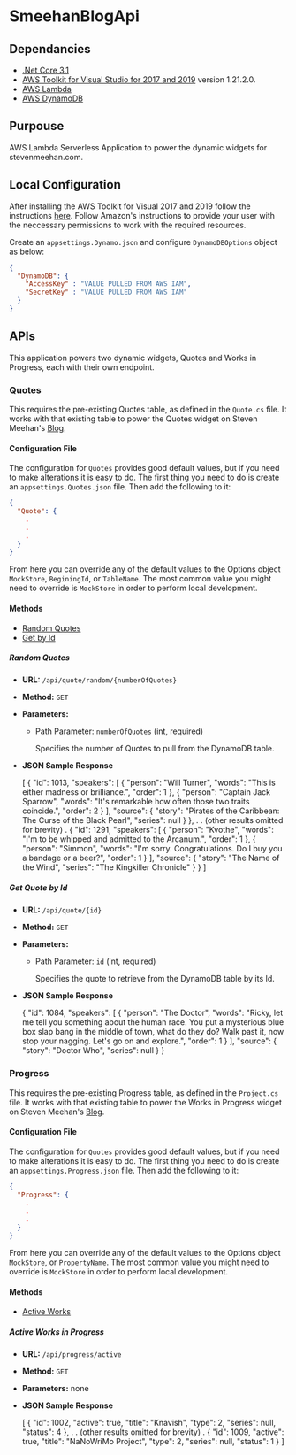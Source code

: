# SmeehanBlogApi

## Dependancies
- [.Net Core 3.1](https://docs.microsoft.com/en-us/dotnet/core/whats-new/dotnet-core-3-1)
- [AWS Toolkit for Visual Studio for 2017 and 2019](https://docs.aws.amazon.com/toolkit-for-visual-studio/latest/user-guide/welcome.html) version 1.21.2.0.
- [AWS Lambda](https://docs.aws.amazon.com/lambda/index.html)
- [AWS DynamoDB](https://docs.aws.amazon.com/dynamodb/)

## Purpouse
AWS Lambda Serverless Application to power the dynamic widgets for stevenmeehan.com.

## Local Configuration

After installing the AWS Toolkit for Visual 2017 and 2019 follow the instructions 
[here](https://docs.aws.amazon.com/toolkit-for-visual-studio/latest/user-guide/keys-profiles-credentials.html). 
Follow Amazon's instructions to provide your user with the neccessary permissions to work with the required 
resources.

Create an `appsettings.Dynamo.json` and configure `DynamoDBOptions` object as below:

```JSON
{
  "DynamoDB": {
    "AccessKey" : "VALUE PULLED FROM AWS IAM",
    "SecretKey" : "VALUE PULLED FROM AWS IAM"
  }
}
```

## APIs

This application powers two dynamic widgets, Quotes and Works in Progress, each with their own endpoint.

### Quotes

This requires the pre-existing Quotes table, as defined in the `Quote.cs` file. It works with that existing 
table to power the Quotes widget on Steven Meehan's [Blog](https://stevenmeehan.com).

#### Configuration File

The configuration for `Quotes` provides good default values, but if you need to make alterations it is easy 
to do. The first thing you need to do is create an `appsettings.Quotes.json` file. Then add the following
to it:

```JSON
{
  "Quote": {
    .
    .
    .
  }
}
```

From here you can override any of the default values to the Options object `MockStore`, `BeginingId`, or 
`TableName`. The most common value you might need to override is `MockStore` in order to perform local 
development.

#### Methods

- [Random Quotes](#random-quotes)
- [Get by Id](#get-quote-by-id)

##### Random Quotes

- **URL:** `/api/quote/random/{numberOfQuotes}`

- **Method:** `GET`

- **Parameters:**

	- Path Parameter: `numberOfQuotes` (int, required)
		
		Specifies the number of Quotes to pull from the DynamoDB table.

- **JSON Sample Response**

    [
        {
            "id": 1013,
            "speakers": [
                {
                    "person": "Will Turner",
                    "words": "This is either madness or brilliance.",
                    "order": 1
                },
                {
                    "person": "Captain Jack Sparrow",
                    "words": "It's remarkable how often those two traits coincide.",
                    "order": 2
                }
            ],
            "source": {
                "story": "Pirates of the Caribbean: The Curse of the Black Pearl",
                "series": null
            }
        },
        .
        . (other results omitted for brevity)
        .
        {
            "id": 1291,
            "speakers": [
                {
                    "person": "Kvothe",
                    "words": "I'm to be whipped and admitted to the Arcanum.",
                    "order": 1
                },
                {
                    "person": "Simmon",
                    "words": "I'm sorry. Congratulations. Do I buy you a bandage or a beer?",
                    "order": 1
                }
            ],
            "source": {
                "story": "The Name of the Wind",
                "series": "The Kingkiller Chronicle"
            }
        }
    ]

##### Get Quote by Id

- **URL:** `/api/quote/{id}`

- **Method:** `GET`

- **Parameters:**

	- Path Parameter: `id` (int, required)
		
		Specifies the quote to retrieve from the DynamoDB table by its Id.
		
- **JSON Sample Response**
    
    {
        "id": 1084,
        "speakers": [
            {
                "person": "The Doctor",
                "words": "Ricky, let me tell you something about the human race. You put a mysterious blue box slap bang in the middle of town, what do they do? Walk past it, now stop your nagging. Let's go on and explore.",
                "order": 1
            }
        ],
        "source": {
            "story": "Doctor Who",
            "series": null
        }
    }

### Progress

This requires the pre-existing Progress table, as defined in the `Project.cs` file. It works with that 
existing table to power the Works in Progress widget on Steven Meehan's [Blog](https://stevenmeehan.com).

#### Configuration File

The configuration for `Quotes` provides good default values, but if you need to make alterations it is easy 
to do. The first thing you need to do is create an `appsettings.Progress.json` file. Then add the following
to it:

```JSON
{
  "Progress": {
    .
    .
    .
  }
}
```

From here you can override any of the default values to the Options object `MockStore`, or `PropertyName`. 
The most common value you might need to override is `MockStore` in order to perform local 
development.

#### Methods

- [Active Works](#active-works-in-progress)

##### Active Works in Progress

- **URL:** `/api/progress/active`

- **Method:** `GET`

- **Parameters:** none

- **JSON Sample Response**

    [
        {
            "id": 1002,
            "active": true,
            "title": "Knavish",
            "type": 2,
            "series": null,
            "status": 4
        },
        .
        . (other results omitted for brevity)
        .
        {
            "id": 1009,
            "active": true,
            "title": "NaNoWriMo Project",
            "type": 2,
            "series": null,
            "status": 1
        }
    ]
